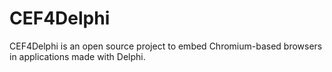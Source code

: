 # CEF4Delphi
CEF4Delphi is an open source project to embed Chromium-based browsers in applications made with Delphi.
